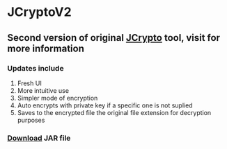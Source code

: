 # JCryptoV2

## Second version of original [JCrypto](https://github.com/DavidAraujo98/JCryptoV1) tool, visit for more information

### Updates include
1. Fresh UI
2. More intuitive use
3. Simpler mode of encryption
4. Auto encrypts with private key if a specific one is not suplied
5. Saves to the encrypted file the original file extension for decryption purposes


### [Download](https://github.com/DavidAraujo98/JCryptoV2/raw/main/JCryptoV2.jar) JAR file
